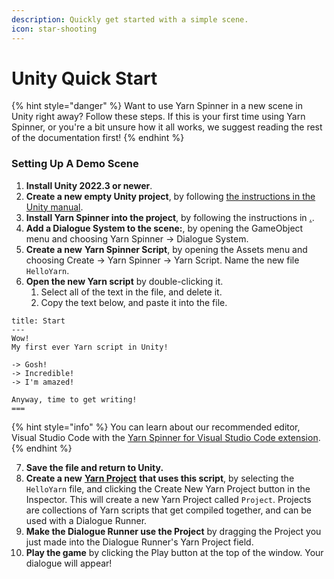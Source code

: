 ```yaml
---
description: Quickly get started with a simple scene.
icon: star-shooting
---
```


# Unity Quick Start

{% hint style="danger" %}
Want to use Yarn Spinner in a new scene in Unity right away? Follow these steps. If this is your first time using Yarn Spinner, or you're a bit unsure how it all works, we suggest reading the rest of the documentation first!
{% endhint %}

### Setting Up A Demo Scene

1. **Install Unity 2022.3 or newer**.
2. **Create a new empty Unity project**, by following [the instructions in the Unity manual](https://docs.unity3d.com/Manual/GettingStarted.html).
3. **Install Yarn Spinner into the project**, by following the instructions in [.](./ "mention").
4. **Add a Dialogue System to the scene:**, by opening the GameObject menu and choosing Yarn Spinner -> Dialogue System.
5. **Create a new** **Yarn Spinner Script**, by opening the Assets menu and choosing Create -> Yarn Spinner -> Yarn Script. Name the new file `HelloYarn`.
6. **Open the new Yarn script** by double-clicking it.
   1. Select all of the text in the file, and delete it.
   2. Copy the text below, and paste it into the file.

```
title: Start
---
Wow!
My first ever Yarn script in Unity!

-> Gosh!
-> Incredible!
-> I'm amazed!

Anyway, time to get writing!
===
```

{% hint style="info" %}
You can learn about our recommended editor, Visual Studio Code with the [Yarn Spinner for Visual Studio Code extension](../../write-yarn-scripts/yarn-spinner-editor/).
{% endhint %}

7. **Save the file and return to Unity.**
8. **Create a new** [**Yarn Project**](../yarn-projects.md) **that uses this script**, by selecting the `HelloYarn` file, and clicking the Create New Yarn Project button in the Inspector. This will create a new Yarn Project called `Project`. Projects are collections of Yarn scripts that get compiled together, and can be used with a Dialogue Runner.
9. **Make the Dialogue Runner use the Project** by dragging the Project you just made into the Dialogue Runner's Yarn Project field.
10. **Play the game** by clicking the Play button at the top of the window. Your dialogue will appear!
